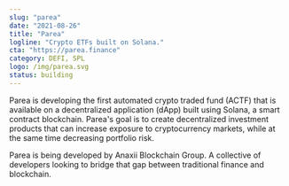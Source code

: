 ```yaml
---
slug: "parea"
date: "2021-08-26"
title: "Parea"
logline: "Crypto ETFs built on Solana."
cta: "https://parea.finance"
category: DEFI, SPL
logo: /img/parea.svg
status: building
---
```


Parea is developing the first automated crypto traded fund (ACTF) that is available on a decentralized application (dApp) built using Solana, a smart contract blockchain. Parea's goal is to create decentralized investment products that can increase exposure to cryptocurrency markets, while at the same time decreasing portfolio risk.

Parea is being developed by Anaxii Blockchain Group. A collective of developers looking to bridge that gap between traditional finance and blockchain.
